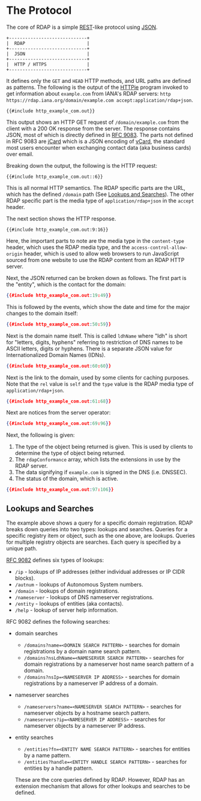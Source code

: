 # The Protocol

The core of RDAP is a simple [REST](https://en.wikipedia.org/wiki/REST)-like protocol using [JSON](https://en.wikipedia.org/wiki/JSON).

```svgbob
+-----------------------------+
|  RDAP                       |
+-----------------------------+
|  JSON                       |
+-----------------------------+
|  HTTP / HTTPS               |
+-----------------------------+
```

It defines only the `GET` and `HEAD` HTTP methods, and URL paths are defined as patterns. The following is the output of the
[HTTPie](https://httpie.io/) program invoked to get information about `example.com` from IANA's RDAP servers:
`http https://rdap.iana.org/domain/example.com accept:application/rdap+json`.

```
{{#include http_example_com.out}}    
```

This output shows an HTTP GET request of `/domain/example.com` from the client with a 200 OK response from the server.
The response contains JSON, most of which is directly defined in [RFC 9083](https://datatracker.ietf.org/doc/html/rfc9083).
The parts not defined in RFC 9083 are [jCard](/misc/glossary.md#jcard) which is a JSON encoding of [vCard](/misc/glossary.md#vcard),
the standard most users encounter when exchanging contact data (aka business cards) over email.

Breaking down the output, the following is the HTTP request:

```
{{#include http_example_com.out::6}}    
```

This is all normal HTTP semantics. The RDAP specific parts are the URL, which has the defined `/domain` path (See [Lookups and Searches](#lookups-and-searches)).
The other RDAP specific part is the media type of `application/rdap+json` in the `accept` header.

The next section shows the HTTP response.

```
{{#include http_example_com.out:9:16}}    
```
Here, the important parts to note are the media type in the `content-type` header, which uses the RDAP media type,
and the `access-control-allow-origin` header, which is used to allow web browsers to run JavaScript sourced from one
website to use the RDAP content from an RDAP HTTP server.

Next, the JSON returned can be broken down as follows. The first part is the "entity", which is the contact for the domain:

```json
{{#include http_example_com.out:19:49}}    
```

This is followed by the events, which show the date and time for the major changes to the domain itself:

```json
{{#include http_example_com.out:50:59}}    
```

Next is the domain name itself. This is called `ldhName` where "ldh" is short for "letters, digits, hyphens" referring to
restriction of DNS names to be ASCII letters, digits or hyphens. There is a separate JSON value for Internationalized Domain Names (IDNs).

```json
{{#include http_example_com.out:60:60}}    
```

Next is the link to the domain, used by some clients for caching purposes. Note that the `rel` value is `self`
and the `type` value is the RDAP media type of `application/rdap+json`.

```json
{{#include http_example_com.out:61:68}}    
```

Next are notices from the server operator:

```json
{{#include http_example_com.out:69:96}}    
```

Next, the following is given:
1. The type of the object being returned is given. This is used by clients to determine the type of object being returned.
1. The `rdapConformance` array, which lists the extensions in use by the RDAP server.
1. The data signifying if `example.com` is signed in the DNS (i.e. DNSSEC).
1. The status of the domain, which is active.

```json
{{#include http_example_com.out:97:106}}    
```

## Lookups and Searches

The example above shows a query for a specific domain registration. RDAP breaks down queries into two types: lookups and searches.
Queries for a specific registry item or object, such as the one above, are lookups. Queries for multiple registry objects are searches.
Each query is specified by a unique path.

[RFC 9082](https://datatracker.ietf.org/doc/html/rfc9082) defines six types of lookups:

* `/ip` - lookups of IP addresses (either individual addresses or IP CIDR blocks).
* `/autnum` - lookups of Autonomous System numbers.
* `/domain` - lookups of domain registrations.
* `/nameserver` - lookups of DNS nameserver registrations.
* `/entity` - lookups of entities (aka contacts).
* `/help` - lookup of server help information.

RFC 9082 defines the following searches:

* domain searches
  * `/domains?name=<DOMAIN SEARCH PATTERN>` - searches for domain registrations by a domain name search pattern.
  * `/domains?nsLdhName=<NAMESERVER SEARCH PATTERN>` - searches for domain registrations by a nameserver host name search pattern of a domain.
  * `/domains?nsIp=<NAMESERVER IP ADDRESS>` - searches for domain registrations by a nameserver IP address of a domain.
* nameserver searches
  * `/nameservers?name=<NAMESERVER SEARCH PATTERN>` - searches for nameserver objects by a hostname search pattern.
  * `/nameservers?ip=<NAMESERVER IP ADDRESS>` - searches for nameserver objects by a nameserver IP address.
* entity searches
  * `/entities?fn=<ENTITY NAME SEARCH PATTERN>` - searches for entities by a name pattern.
  * `/entities?handle=<ENTITY HANDLE SEARCH PATTERN>` - searches for entities by a handle pattern.

  These are the core queries defined by RDAP. However, RDAP has an extension mechanism that allows for other
  lookups and searches to be defined.
